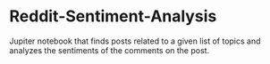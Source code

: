 # Reddit-Sentiment-Analysis

Jupiter notebook that finds posts related to a given list of topics and analyzes the sentiments of the comments on the post.
